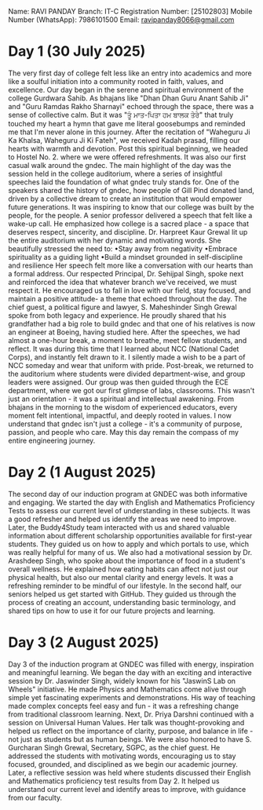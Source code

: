 Name: RAVI PANDAY 
Branch: IT-C
Registration Number: [25102803]
Mobile Number (WhatsApp): 7986101500
Email: ravipanday8066@gmail.com
# Day 1 (30 July 2025)

The very first day of college felt less like an entry into academics and more like a soulful initiation into a community rooted in faith, values, and excellence.
Our day began in the serene and spiritual environment of the college Gurdwara Sahib. As bhajans like "Dhan Dhan Guru Anant Sahib Ji" and "Guru Ramdas Rakho Sharnayi" echoed through the space, there was a sense of collective calm. But it was "ਤੂੰ ਮਾਤ-ਪਿਤਾ ਹਮ ਬਾਲਕ ਤੇਰੇ" that truly touched my heart a hymn that gave me literal goosebumps and reminded me that I'm never alone in this journey. After the recitation of "Waheguru Ji Ka Khalsa, Waheguru Ji Ki Fateh", we received Kadah prasad, filling our hearts with warmth and devotion. Post this spiritual beginning, we headed to Hostel No. 2. where we were offered refreshments. It was also our first casual walk around the gndec. The main highlight of the day was the session held in the college auditorium, where a series of insightful speeches laid the foundation of what gndec truly stands for. One of the speakers shared the history of gndec, how people of Gill Pind donated land, driven by a collective dream to create an institution that would empower future generations. It was inspiring to know that our college was built by the people, for the people. A senior professor delivered a speech that felt like a wake-up call. He emphasized how college is a sacred place - a space that deserves respect, sincerity, and discipline. Dr. Harpreet Kaur Grewal lit up the entire auditorium with her dynamic and motivating words. She beautifully stressed the need to:
•Stay away from negativity
•Embrace spirituality as a guiding light
•Build a mindset grounded in self-discipline and resilience
Her speech felt more like a conversation with our hearts than a formal address. Our respected Principal, Dr. Sehijpal Singh, spoke next and reinforced the idea that whatever branch we've received, we must respect it. He encouraged us to fall in love with our field, stay focused, and maintain a positive attitude- a theme that echoed throughout the day. The chief guest, a political figure and lawyer, S. Maheshinder Singh Grewal spoke from both legacy and experience. He proudly shared that his grandfather had a big role to build gndec and that one of his relatives is now an engineer at Boeing, having studied here. After the speeches, we had almost a one-hour break, a moment to breathe, meet fellow students, and reflect. It was during this time that I learned about NCC (National Cadet Corps), and instantly felt drawn to it. I silently made a wish to be a part of NCC someday and wear that uniform with pride. Post-break, we returned to the auditorium where students were divided department-wise, and group leaders were assigned. Our group was then guided through the ECE department, where we got our first glimpse of labs, classrooms. This wasn't just an orientation - it was a spiritual and intellectual awakening. From bhajans in the morning to the wisdom of experienced educators, every moment felt intentional, impactful, and deeply rooted in values. I now understand that gndec isn't just a college - it's a community of purpose, passion, and people who care. May this day remain the compass of my entire engineering journey.

# Day 2 (1 August 2025)

The second day of our induction program at GNDEC was both informative and engaging. We started the day with English and Mathematics Proficiency Tests to assess our current level of understanding in these subjects. It was a good refresher and helped us identify the areas we need to improve.
Later, the Buddy4Study team interacted with us and shared valuable information about different scholarship opportunities available for first-year students. They guided us on how to apply and which portals to use, which was really helpful for many of us.
We also had a motivational session by Dr. Arashdeep Singh, who spoke about the importance of food in a student's overall wellness. He explained how eating habits can affect not just our physical health, but also our mental clarity and energy levels. It was a refreshing reminder to be mindful of our lifestyle.
In the second half, our seniors helped us get started with GitHub. They guided us through the process of creating an account, understanding basic terminology, and shared tips on how to use it for our future projects and learning.

# Day 3 (2 August 2025)

Day 3 of the induction program at GNDEC was filled with energy, inspiration and meaningful learning.
We began the day with an exciting and interactive session by Dr. Jaswinder Singh, widely known for his "JaswinS Lab on Wheels" initiative. He made Physics and Mathematics come alive through simple yet fascinating experiments and demonstrations. His way of teaching made complex concepts feel easy and fun - it was a refreshing change from traditional classroom learning.
Next, Dr. Priya Darshni continued with a session on Universal Human Values. Her talk was thought-provoking and helped us reflect on the importance of clarity, purpose, and balance in life - not just as students but as human beings.
We were also honored to have S. Gurcharan Singh Grewal, Secretary, SGPC, as the chief guest. He addressed the students with motivating words, encouraging us to stay focused, grounded, and disciplined as we begin our academic journey.
Later, a reflective session was held where students discussed their English and Mathematics proficiency test results from Day 2. It helped us understand our current level and identify areas to improve, with guidance from our faculty.